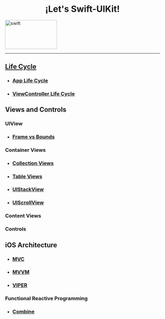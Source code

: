 <h1 align="center">¡Let's Swift-UIKit!</h1>


<a href="https://developer.apple.com/documentation/uikit" target="_blank" rel="noreferrer"> <img src="https://devimages-cdn.apple.com/wwdc-services/articles/images/7543212D-6CBF-496C-A20E-D04E99C3A1DB/2048.jpeg" alt="swift" width="168.6666666667" height="94.3333333333"/>


---

<h2 align="left"> Life Cycle </h2>    

* ### [App Life Cycle][1] ###
* ### [ViewController Life Cycle][2] ###
  
  
<h2 align="left"> Views and Controls </h2>  
<h3 align="left"> UIView </h3> 
  
* ### [Frame vs Bounds][3] ###
  
<h3 align="left"> Container Views </h3>  

 * ### [Collection Views][4] ###
 * ### [Table Views][5] ###
 * ### [UIStackView][6] ###
 * ### [UIScrollView][7] ###
  
<h3 align="left"> Content Views </h3>  
<h3 align="left"> Controls </h3>  
  
<h2 align="left"> iOS Architecture </h2>  
  
* ### [MVC][8] ###
* ### [MVVM][9] ###
* ### [VIPER][10] ###
  
  
  

<h3 align="left"> Functional Reactive Programming </h3>  
  
* ### [Combine][11] ###

[1]: https://github.com/Ces12ned/My_Swift-iOS_Learning_Path/tree/App-Life-Cycle
[2]: https://github.com/Ces12ned/My_Swift-iOS_Learning_Path/tree/ViewController-Life-Cycle
[3]: https://github.com/Ces12ned/My_Swift-iOS_Learning_Path/tree/Frame-vs-Bounds
[4]: https://github.com/Ces12ned/My_Swift-iOS_Learning_Path/tree/Collection-Views 
[5]: https://github.com/Ces12ned/My_Swift-iOS_Learning_Path/tree/Table-Views 
[6]: https://github.com/Ces12ned/My_Swift-iOS_Learning_Path/tree/UIStackView 
[7]: https://github.com/Ces12ned/My_Swift-iOS_Learning_Path/tree/UIScrollView 
[8]: https://github.com/Ces12ned/My_Swift-iOS_Learning_Path/tree/MVC
[9]: https://github.com/Ces12ned/My_Swift-iOS_Learning_Path/tree/MVVM
[10]: https://github.com/Ces12ned/My_Swift-iOS_Learning_Path/tree/VIPER

  
[11]: https://github.com/Ces12ned/My_Swift-iOS_Learning_Path/tree/Combine
 

  
  
